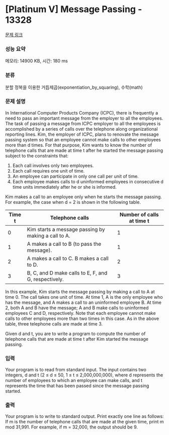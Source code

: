 # [Platinum V] Message Passing - 13328 

[문제 링크](https://www.acmicpc.net/problem/13328) 

### 성능 요약

메모리: 14900 KB, 시간: 180 ms

### 분류

분할 정복을 이용한 거듭제곱(exponentiation_by_squaring), 수학(math)

### 문제 설명

<p>In International Computer Products Company (ICPC), there is frequently a need to pass an important message from the employer to all the employees. The task of passing a message from ICPC employer to all the employees is accomplished by a series of calls over the telephone along organizational reporting lines. Kim, the employer of ICPC, plans to renovate the message passing system so that an employee cannot make calls to other employees more than d times. For that purpose, Kim wants to know the number of telephone calls that are made at time t after he started the message passing subject to the constraints that:</p>

<ol>
	<li>Each call involves only two employees.</li>
	<li>Each call requires one unit of time.</li>
	<li>An employee can participate in only one call per unit of time.</li>
	<li>Each employee makes calls to d uninformed employees in consecutive d time units immediately after he or she is informed.</li>
</ol>

<p>Kim makes a call to an employee only when he starts the message passing. For example, the case when d = 2 is shown in the following table.</p>

<table class="table table-bordered">
	<thead>
		<tr>
			<th>Time t</th>
			<th>Telephone calls</th>
			<th>Number of calls at time t</th>
		</tr>
	</thead>
	<tbody>
		<tr>
			<td>0</td>
			<td>Kim starts a message passing by making a call to A.</td>
			<td>1</td>
		</tr>
		<tr>
			<td>1</td>
			<td>A makes a call to B (to pass the message).</td>
			<td>1</td>
		</tr>
		<tr>
			<td>2</td>
			<td>A makes a call to C. B makes a call to D.</td>
			<td>2</td>
		</tr>
		<tr>
			<td>3</td>
			<td>B, C, and D make calls to E, F, and G, respectively.</td>
			<td>3</td>
		</tr>
	</tbody>
</table>

<p>In this example, Kim starts the message passing by making a call to A at time 0. The call takes one unit of time. At time 1, A is the only employee who has the message, and A makes a call to an uninformed employee B. At time 2, both A and B have the message; A and B make calls to uninformed employees C and D, respectively. Note that each employee cannot make calls to other employees more than two times in this case. As in the above table, three telephone calls are made at time 3.</p>

<p>Given d and t, you are to write a program to compute the number of telephone calls that are made at time t after Kim started the message passing.</p>

### 입력 

 <p>Your program is to read from standard input. The input contains two integers, d and t (2 ≤ d ≤ 50, 1 ≤ t ≤ 2,000,000,000), where d represents the number of employees to which an employee can make calls, and t represents the time that has been passed since the message passing started.</p>

### 출력 

 <p>Your program is to write to standard output. Print exactly one line as follows: If m is the number of telephone calls that are made at the given time, print m mod 31,991. For example, if m = 32,000, the output should be 9.</p>


